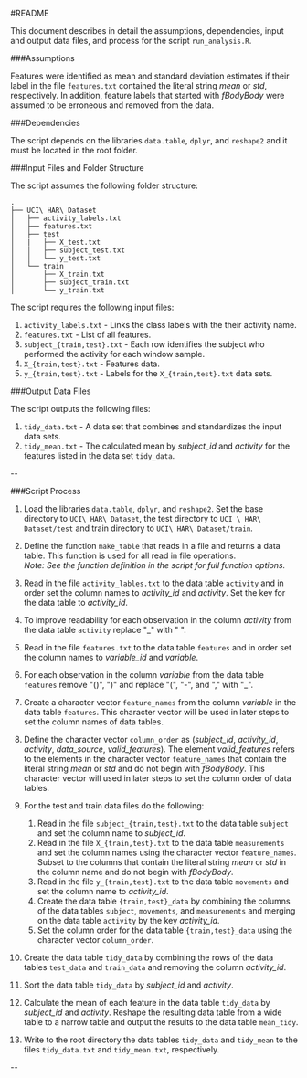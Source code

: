 #README

This document describes in detail the assumptions, dependencies, input and output data files, and process for the script `run_analysis.R`. 

###Assumptions

Features were identified as mean and standard deviation estimates if their label in the file `features.txt` contained the literal string *mean* or *std*, respectively. In addition, feature labels that started with *fBodyBody* were assumed to be erroneous and removed from the data.

###Dependencies

The script depends on the libraries `data.table`, `dplyr`, and `reshape2` and it must be located in the root folder.

###Input Files and Folder Structure

The script assumes the following folder structure:

```
.
├── UCI\ HAR\ Dataset
│   ├── activity_labels.txt
│   ├── features.txt
│   ├── test
│   |   ├── X_test.txt
│   │   ├── subject_test.txt
│   │   └── y_test.txt
│   └── train
│       ├── X_train.txt
│       ├── subject_train.txt
│       └── y_train.txt
```

The script requires the following input files:

1. `activity_labels.txt` - Links the class labels with the their activity name.
2. `features.txt` - List of all features.
3. `subject_{train,test}.txt` - Each row identifies the subject who performed the activity for each window sample.
4. `X_{train,test}.txt` - Features data.
5. `y_{train,test}.txt` - Labels for the `X_{train,test}.txt` data sets.

###Output Data Files

The script outputs the following files:

1. `tidy_data.txt` - A data set that combines and standardizes the input data sets.
2. `tidy_mean.txt` - The calculated mean by *subject_id* and *activity* for the features listed in the data set `tidy_data`.

--

###Script Process

1. Load the libraries `data.table`, `dplyr`, and `reshape2`. Set the base directory to `UCI\ HAR\ Dataset`, the test directory to `UCI \ HAR\ Dataset/test` and train directory to `UCI\ HAR\ Dataset/train`.

2. Define the function `make_table` that reads in a file and returns a data table. This function is used for all read in file operations. <br /> *Note: See the function definition in the script for full function options.*

3. Read in the file `activity_lables.txt` to the data table `activity` and in order set the column names to *activity_id* and *activity*. Set the key for the data table to *activity_id*. 

4. To improve readability for each observation in the column *activity* from the data table `activity` replace "_" with " ".

5. Read in the file `features.txt` to the data table `features` and in order set the column names to *variable_id* and *variable*.

6. For each observation  in the column *variable* from the data table `features` remove "()", ")" and replace "(", "-", and "," with "_".

7. Create a character vector `feature_names` from the column *variable* in the data table `features`. This character vector will be used in later steps to set the column names of data tables.

8. Define the character vector `column_order` as (*subject\_id*, *activity_id*, *activity*, *data\_source*, *valid_features*). The element *valid_features* refers to the elements in the character vector `feature_names` that contain the literal string *mean* or *std* and do not begin with *fBodyBody*. This character vector will used in later steps to set the column order of data tables.

9. For the test and train data files do the following:

	1. Read in the file `subject_{train,test}.txt` to the data table `subject` and set the column name to *subject_id*.
	2. Read in the file `X_{train,test}.txt` to the data table `measurements` and set the column names using the character vector `feature_names`. Subset to the columns that contain the literal string *mean* or *std* in the column name and do not begin with *fBodyBody*.
	3. Read in the file `y_{train,test}.txt` to the data table `movements` and set the column name to *activity_id*.
	4. Create the data table `{train,test}_data` by combining the columns of the data tables `subject`, `movements`, and `measurements` and merging on the data table `activity` by the key *activity_id*.
	5. Set the column order for the data table `{train,test}_data` using the character vector `column_order`. 

10. Create the data table `tidy_data` by combining the rows of the data tables `test_data` and `train_data` and removing the column *activity_id*.

11. Sort the data table `tidy_data` by *subject_id* and *activity*.

12. Calculate the mean of each feature in the data table `tidy_data` by *subject_id* and *activity*. Reshape the resulting data table from a wide table to a narrow table and output the results to the data table `mean_tidy`.

13. Write to the root directory the data tables `tidy_data` and `tidy_mean` to the files `tidy_data.txt` and `tidy_mean.txt`, respectively.

--
